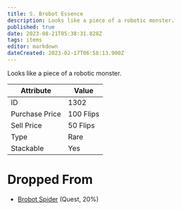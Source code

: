 ```yaml
---
title: S. Brobot Essence
description: Looks like a piece of a robotic monster.
published: true
date: 2023-08-21T05:38:31.828Z
tags: items
editor: markdown
dateCreated: 2023-02-17T06:58:13.900Z
---
```


Looks like a piece of a robotic monster.

|Attribute|Value|
|-|-|
|ID|1302|
|Purchase Price|100 Flips|
|Sell Price|50 Flips|
|Type|Rare|
|Stackable|Yes|


# Dropped From
 * [Brobot Spider](/monsters/brobot-spider) (Quest, 20%)
